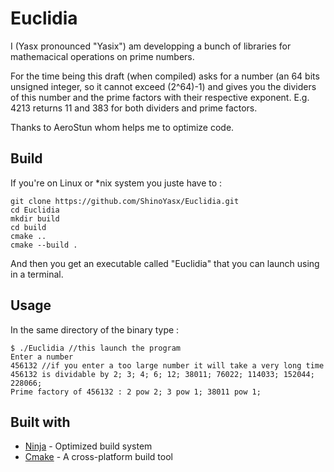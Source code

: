 # Euclidia

I (Yasx pronounced "Yasix") am developping a bunch of libraries for mathemacical operations on prime numbers.

For the time being this draft (when compiled) asks for a number (an 64 bits unsigned integer, so it cannot exceed (2^64)-1) and gives you the dividers of this number and the prime factors with their respective exponent.
E.g. 4213 returns 11 and 383 for both dividers and prime factors.

Thanks to AeroStun whom helps me to optimize code.

## Build

If you're on Linux or \*nix system you juste have to :

```
git clone https://github.com/ShinoYasx/Euclidia.git
cd Euclidia
mkdir build
cd build
cmake ..
cmake --build .
```

And then you get an executable called "Euclidia" that you can launch using in a terminal.

## Usage

In the same directory of the binary type :

```
$ ./Euclidia //this launch the program
Enter a number
456132 //if you enter a too large number it will take a very long time
456132 is dividable by 2; 3; 4; 6; 12; 38011; 76022; 114033; 152044; 228066; 
Prime factory of 456132 : 2 pow 2; 3 pow 1; 38011 pow 1;
```

## Built with

* [Ninja](https://ninja-build.org) - Optimized build system
* [Cmake](https://cmake.org) - A cross-platform build tool
